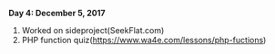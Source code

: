 <strong> Day 4: December 5, 2017 </strong>

1. Worked on sideproject(SeekFlat.com)
2. PHP function quiz(https://www.wa4e.com/lessons/php-fuctions)
